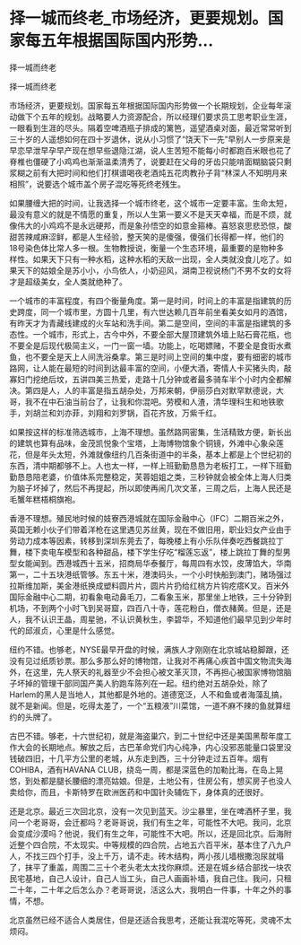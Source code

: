 # 择一城而终老_市场经济，更要规划。国家每五年根据国际国内形势...

择一城而终老

择一城而终老

市场经济，更要规划。国家每五年根据国际国内形势做一个长期规划，企业每年滚动做下个五年的规划。战略要人力资源配合，所以经理们要求员工思考职业生涯，一眼看到生涯的尽头。隔着空啤酒瓶子排成的篱笆，遥望酒桌对面，最近常常听到三十岁的人遥想如何在四十岁退休，说从小习惯了“饶天下一先”早别人一步原来是早恋早泄早孕早产现在想早些退隐江湖，说人生苦短不能每小时都跑百米眼也花了脊椎也僵硬了小鸡鸡也渐渐温柔清秀了，说要赶在父母的牙齿只能啃面糊脑袋只剩浆糊之前有大把时间和他们打棋谱喝夜老酒炖五花肉教孙子背“林深人不知明月来相照”，说要选个城市盖个房子混吃等死终老残生。

如果腰缠大把的时间，让我选择一个城市终老，这个城市一定要丰富。生命太短，最没有意义的就是不情愿的重复，所以人生第一要义不是天天幸福，而是不烦，就像伟大的小鸡鸡不是永远硬邦，而是象孙悟空的如意金箍棒。喜怒哀思悲恐惊，酸甜苦辣咸麻涩鲜，都是人生经验，整天笑的是傻强，傻强们长得都一样，他们的18号染色体比常人多一根。生物教授说，衡量一个生态环境，最重要的是物种多样性。如果天下只有一种水稻，这种水稻的天敌一出现，全人类就没食儿吃了。如果天下的姑娘全是苏小小，小鸟依人，小奶迎风，湖南卫视说杨门不男不女的女将才是超级美女，全人类就绝种了。

一个城市的丰富程度，有四个衡量角度。第一是时间，时间上的丰富是指建筑的历史跨度，同一个城市里，方圆十几里，有六世达赖几百年前坐看美女如月的酒馆，有昨天才为青藏线建成的火车站和洗手间。第二是空间，空间的丰富是指建筑的多态性。一个城市，形式上，古今中外，不要全部大屋顶建筑外墙上贴石膏花瓶，也不要全是后现代极简主义，一门一窗一墙。功能上，吃喝嫖赌，不要全是食街水煮鱼，也不要全是天上人间洗浴桑拿。第三是时间上空间的集中度，要有细密的城市路网，让人能在最短的时间到达最丰富的空间，小便大酒，寄情人卡买猪头肉，敲寡妇门挖绝后坟，五讲四美三热爱，走路十几分钟或者最多骑车半个小时内全都解决。第四是人，人的丰富是指五胡杂处，万邦来朝，伊丽莎白对默罕默德说，大哥，我不在中石油当前台了，让我和你混吧。劳模和人渣，清华理科生和地铁歌手，刘胡兰和刘亦菲，刘翔和刘罗锅，百花齐放，万紫千红。

如果按这样的标准筛选城市，上海不理想。虽然路网密集，生活精致方便，新长出的建筑也算有品味，金茂凯悦象个宝塔，上海博物馆象个铜镜，外滩中心象朵莲花，但是年头太短，外滩就像纽约几百条街道中的半条，基本上都是上个世纪初的东西，清中期都够不上。人也太一样，一样上班勤勤恳恳为老板打工，一样下班勤勤恳恳陪老婆，价值体系完整稳定，芙蓉姐姐之类，三秒钟就会被全体上海人归类为脑子坏掉了，然后不再提起，所以即使再闹几次文革，三周之后，上海人民还是毛蟹年糕梧桐旗袍。

香港不理想。殖民地时候的妓寮西港城就在国际金融中心（IFC）二期百米之外，英国无赖小伙子们带着洋枪在这里遇见苏丝黄，现在不做旧用，职业妇女产业由于劳动力成本等因素，转移到深圳东莞去了，每晚楼上有小乐队伴奏吃西餐跳拉丁舞，楼下卖电车模型和各种甜品，楼下学生仔吃“榴莲忘返”，楼上跳拉丁舞的型男型女能闻到。西港城西十五米，招商局华泰餐厅，每周四有水饺，皮薄馅大，华南第一，二十五块港纸管够。东五十米，港澳码头，一个小时快船到澳门，赌场强过拉斯维加斯，美金港纸换成塑料圆片片，圆片片扔给红桃方片钩疙瘩K叉。百米外国际金融中心二期，初看象电动鼻毛刀，二看象玉米，那里坐上地铁，三十分钟到机场，不到两个小时飞到吴哥窟，四百八十寺，莲花粉白，僧衣赭黄。但是，还是人，我不认识王晶，周星驰，不认识黄秋生，李碧华，不知道他们最早见到少年时代的邱淑贞，心里是什么感觉。

纽约不错。也够老，NYSE最早开盘的时候，满族人才刚刚在北京城站稳脚跟，还没有见过纸质钞票。那么多那么好的博物馆，让我对不再痛心疾首中国文物流失海外，在这里，先人祭天的礼器至少不会担心被文革灭顶，不再担心被国家博物馆脑子坏掉的管理干部同国产美人豹跑车陈列在一起。纽约绝对五胡杂处，除了Harlem的黑人是当地人，其他都是外地的。道德宽泛，人不和鱼或者海藻乱搞，就不是新闻。但是，吃得太差了，一个“五粮液”川菜馆，一道不麻不辣的鱼就算纽约的头牌了。

古巴不错。够老，十六世纪初，就是海盗巢穴，到二十世纪中还是美国黑帮年度工作大会的长期地点。解放之后，古巴革命党们内心纯净，内心没邪恶能量口袋里没钱破四旧，十几平方公里的老城，从东走到西，三十分钟走过五百年。烟有COHIBA，酒有HAVANA CLUB，绕岛一周，都是深蓝色的加勒比海，在岛上晃悠，到处都是腿长腰细的漂亮姑娘。但是，土地公有，住房公有，想买房子也没人卖给你，而且，卡斯特罗在欧洲医药和中国针灸辅佐下，身体真的还很好。

还是北京。最近三次回北京，没有一次见到蓝天。沙尘暴里，坐在啤酒杯子里，我问一个老哥哥，会迁都吗？老哥哥说，我们有生之年，可能性不大吧。我问，北京会变成沙漠吗？他说，我们有生之年，可能性不大吧。所以，还是回北京。后海附近整个四合院，不太现实。中等规模的四合院，占地五六百平米，基本住了八九户人，不找三四个打手，没上千万，请不走。砖木结构，两小孩儿墙根撒泡尿就塌了，抹平了重盖，周围二三十个老头老太太找你麻烦。还是在城乡结合部找一块农民宅基地，自己人设计，自己人当工头，自己人画画补墙，我自己住。我问，只租二十年，二十年之后怎么办？老哥哥说，活这么大，我明白一件事，十年之外的事情，不想。

北京虽然已经不适合人类居住，但是还适合我思考，还能让我混吃等死，灵魂不太烦闷。